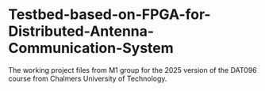 # Testbed-based-on-FPGA-for-Distributed-Antenna-Communication-System
The working project files from M1 group for the 2025 version of the DAT096 course from Chalmers University of Technology. 

